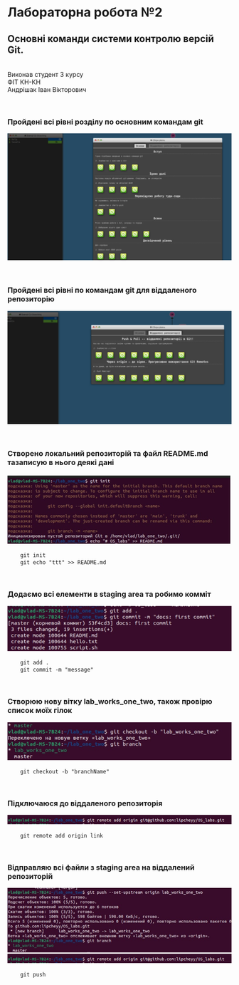 # Лабораторна робота №2
## **Основні команди системи контролю версій Git.**
<br>
Виконав студент 3 курсу <br>
ФІТ КН-КН <br>
Андрішак Іван Вікторович

&nbsp;
### **Пройдені всі рівні розділу по основним командам git**

![](img/f.jpg )

&nbsp;
### **Пройдені всі рівні по командам git для віддаленого репозиторію**
![](img/remote.jpg)

&nbsp;
### **Створено локальний репозиторій та файл README.md тазаписую в нього деякі дані**
![](img/init.jpg)
```
    git init
    git echo "ttt" >> README.md
```
&nbsp;
### **Додаємо всі елементи в staging area та робимо комміт**
![](img/add.jpg)
```
    git add .
    git commit -m "message"
```
&nbsp;
### **Створюю нову вітку lab_works_one_two, також провірю список моїх гілок**
![](img/branck-checkout.jpg)
```
    git checkout -b "branchName"
```
&nbsp;
### **Підключаюся до віддаленого репозиторія**
![](img/git-remote.png)
```
    git remote add origin link
```
&nbsp;
### **Відправляю всі файли з  staging area на віддалений репозиторій**
![](img/push.jpg)
![](img/git-remote.png)
```
    git push
```